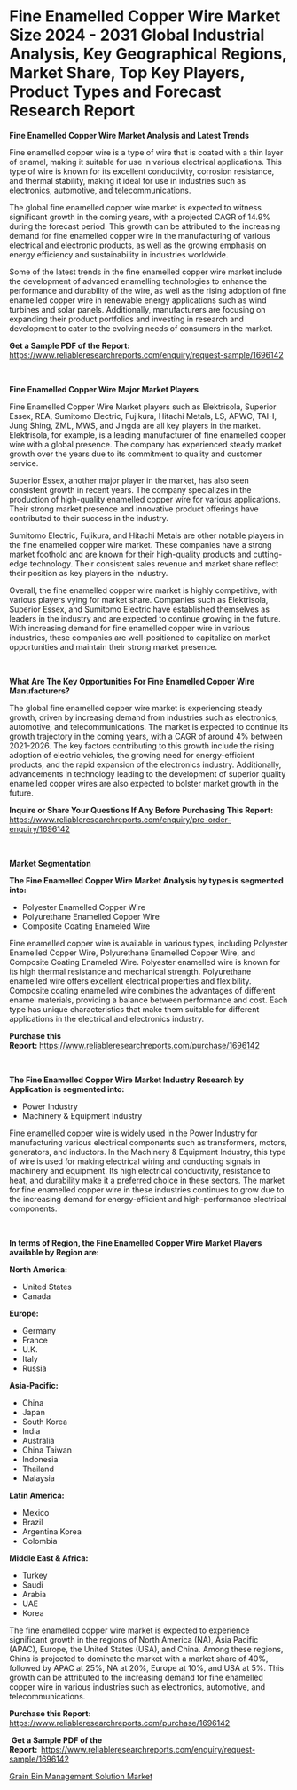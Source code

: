<p><h1>Fine Enamelled Copper Wire Market Size 2024 - 2031 Global Industrial Analysis, Key Geographical Regions, Market Share, Top Key Players, Product Types and Forecast Research Report</h1></p><p><strong>Fine Enamelled Copper Wire Market Analysis and Latest Trends</strong></p>
<p><p>Fine enamelled copper wire is a type of wire that is coated with a thin layer of enamel, making it suitable for use in various electrical applications. This type of wire is known for its excellent conductivity, corrosion resistance, and thermal stability, making it ideal for use in industries such as electronics, automotive, and telecommunications.</p><p>The global fine enamelled copper wire market is expected to witness significant growth in the coming years, with a projected CAGR of 14.9% during the forecast period. This growth can be attributed to the increasing demand for fine enamelled copper wire in the manufacturing of various electrical and electronic products, as well as the growing emphasis on energy efficiency and sustainability in industries worldwide.</p><p>Some of the latest trends in the fine enamelled copper wire market include the development of advanced enamelling technologies to enhance the performance and durability of the wire, as well as the rising adoption of fine enamelled copper wire in renewable energy applications such as wind turbines and solar panels. Additionally, manufacturers are focusing on expanding their product portfolios and investing in research and development to cater to the evolving needs of consumers in the market.</p></p>
<p><strong>Get a Sample PDF of the Report:&nbsp;</strong> <a href="https://www.reliableresearchreports.com/enquiry/request-sample/1696142">https://www.reliableresearchreports.com/enquiry/request-sample/1696142</a></p>
<p>&nbsp;</p>
<p><strong>Fine Enamelled Copper Wire Major Market Players</strong></p>
<p><p>Fine Enamelled Copper Wire Market players such as Elektrisola, Superior Essex, REA, Sumitomo Electric, Fujikura, Hitachi Metals, LS, APWC, TAI-I, Jung Shing, ZML, MWS, and Jingda are all key players in the market. Elektrisola, for example, is a leading manufacturer of fine enamelled copper wire with a global presence. The company has experienced steady market growth over the years due to its commitment to quality and customer service.</p><p>Superior Essex, another major player in the market, has also seen consistent growth in recent years. The company specializes in the production of high-quality enamelled copper wire for various applications. Their strong market presence and innovative product offerings have contributed to their success in the industry.</p><p>Sumitomo Electric, Fujikura, and Hitachi Metals are other notable players in the fine enamelled copper wire market. These companies have a strong market foothold and are known for their high-quality products and cutting-edge technology. Their consistent sales revenue and market share reflect their position as key players in the industry.</p><p>Overall, the fine enamelled copper wire market is highly competitive, with various players vying for market share. Companies such as Elektrisola, Superior Essex, and Sumitomo Electric have established themselves as leaders in the industry and are expected to continue growing in the future. With increasing demand for fine enamelled copper wire in various industries, these companies are well-positioned to capitalize on market opportunities and maintain their strong market presence.</p></p>
<p>&nbsp;</p>
<p><strong>What Are The Key Opportunities For Fine Enamelled Copper Wire Manufacturers?</strong></p>
<p><p>The global fine enamelled copper wire market is experiencing steady growth, driven by increasing demand from industries such as electronics, automotive, and telecommunications. The market is expected to continue its growth trajectory in the coming years, with a CAGR of around 4% between 2021-2026. The key factors contributing to this growth include the rising adoption of electric vehicles, the growing need for energy-efficient products, and the rapid expansion of the electronics industry. Additionally, advancements in technology leading to the development of superior quality enamelled copper wires are also expected to bolster market growth in the future.</p></p>
<p><strong>Inquire or Share Your Questions If Any Before Purchasing This Report:</strong> <a href="https://www.reliableresearchreports.com/enquiry/pre-order-enquiry/1696142">https://www.reliableresearchreports.com/enquiry/pre-order-enquiry/1696142</a></p>
<p>&nbsp;</p>
<p><strong>Market Segmentation</strong></p>
<p><strong>The Fine Enamelled Copper Wire Market Analysis by types is segmented into:</strong></p>
<p><ul><li>Polyester Enamelled Copper Wire</li><li>Polyurethane Enamelled Copper Wire</li><li>Composite Coating Enameled Wire</li></ul></p>
<p><p>Fine enamelled copper wire is available in various types, including Polyester Enamelled Copper Wire, Polyurethane Enamelled Copper Wire, and Composite Coating Enameled Wire. Polyester enamelled wire is known for its high thermal resistance and mechanical strength. Polyurethane enamelled wire offers excellent electrical properties and flexibility. Composite coating enamelled wire combines the advantages of different enamel materials, providing a balance between performance and cost. Each type has unique characteristics that make them suitable for different applications in the electrical and electronics industry.</p></p>
<p><strong>Purchase this Report:&nbsp;</strong><a href="https://www.reliableresearchreports.com/purchase/1696142">https://www.reliableresearchreports.com/purchase/1696142</a></p>
<p>&nbsp;</p>
<p><strong>The Fine Enamelled Copper Wire Market Industry Research by Application is segmented into:</strong></p>
<p><ul><li>Power Industry</li><li>Machinery & Equipment Industry</li></ul></p>
<p><p>Fine enamelled copper wire is widely used in the Power Industry for manufacturing various electrical components such as transformers, motors, generators, and inductors. In the Machinery & Equipment Industry, this type of wire is used for making electrical wiring and conducting signals in machinery and equipment. Its high electrical conductivity, resistance to heat, and durability make it a preferred choice in these sectors. The market for fine enamelled copper wire in these industries continues to grow due to the increasing demand for energy-efficient and high-performance electrical components.</p></p>
<p>&nbsp;</p>
<p><strong>In terms of Region, the Fine Enamelled Copper Wire Market Players available by Region are:</strong></p>
<p>
    <p> <strong> North America: </strong>
        <ul>
            <li>United States</li>
            <li>Canada</li>
        </ul>
        </p> 
    <p> <strong> Europe: </strong>
        <ul>
            <li>Germany</li>
            <li>France</li>
            <li>U.K.</li>
            <li>Italy</li>
            <li>Russia</li>
        </ul>
        </p> 
    <p> <strong> Asia-Pacific: </strong>
        <ul>
            <li>China</li>
            <li>Japan</li>
            <li>South Korea</li>
            <li>India</li>
            <li>Australia</li>
            <li>China Taiwan</li>
            <li>Indonesia</li>
            <li>Thailand</li>
            <li>Malaysia</li>
        </ul>
        </p> 
    <p> <strong> Latin America: </strong>
        <ul>
            <li>Mexico</li>
            <li>Brazil</li>
            <li>Argentina Korea</li>
            <li>Colombia</li>
        </ul>
        </p> 
    <p> <strong> Middle East & Africa: </strong>
        <ul>
            <li>Turkey</li>
            <li>Saudi</li>
            <li>Arabia</li>
            <li>UAE</li>
            <li>Korea</li>
        </ul>
    </p>
    </p>
<p><p>The fine enamelled copper wire market is expected to experience significant growth in the regions of North America (NA), Asia Pacific (APAC), Europe, the United States (USA), and China. Among these regions, China is projected to dominate the market with a market share of 40%, followed by APAC at 25%, NA at 20%, Europe at 10%, and USA at 5%. This growth can be attributed to the increasing demand for fine enamelled copper wire in various industries such as electronics, automotive, and telecommunications.</p></p>
<p><strong>Purchase this Report: </strong><a href="https://www.reliableresearchreports.com/purchase/1696142">https://www.reliableresearchreports.com/purchase/1696142</a></p>
<p>&nbsp;<strong>Get a Sample PDF of the Report:&nbsp;&nbsp;</strong><a href="https://www.reliableresearchreports.com/enquiry/request-sample/1696142">https://www.reliableresearchreports.com/enquiry/request-sample/1696142</a></p>
<p><strong></strong></p>
<p><p><a href="https://issuu.com/reportprime-2/docs/grain-bin-management-solution-market-size-2030.ppt">Grain Bin Management Solution Market</a></p></p>